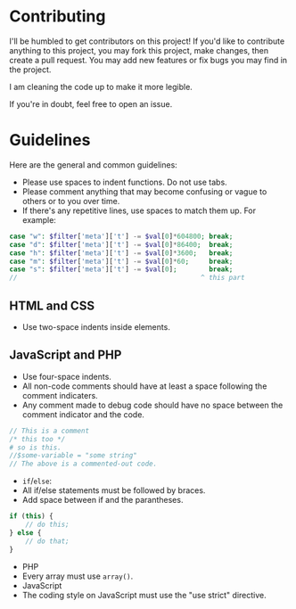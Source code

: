 # Contributing
I'll be humbled to get contributors on this project!  If you'd like to contribute anything to this project, you may fork this project, make changes, then create a pull request. You may add new features or fix bugs you may find in the project.

I am cleaning the code up to make it more legible.

If you're in doubt, feel free to open an issue.

# Guidelines
Here are the general and common guidelines:
- Please use spaces to indent functions.  Do not use tabs.
- Please comment anything that may become confusing or vague to others or to you over time.
- If there's any repetitive lines, use spaces to match them up.  For example:
```php
case "w": $filter['meta']['t'] -= $val[0]*604800; break;
case "d": $filter['meta']['t'] -= $val[0]*86400;  break;
case "h": $filter['meta']['t'] -= $val[0]*3600;   break;
case "m": $filter['meta']['t'] -= $val[0]*60;     break;
case "s": $filter['meta']['t'] -= $val[0];        break;
//                                              ^ this part
```

## HTML and CSS
- Use two-space indents inside elements.

## JavaScript and PHP
- Use four-space indents.
- All non-code comments should have at least a space following the comment indicaters.
 - Any comment made to debug code should have no space between the comment indicator and the code.
```php
// This is a comment
/* this too */
# so is this.
//$some-variable = "some string"
// The above is a commented-out code.
```
- `if`/`else`:
 - All if/else statements must be followed by braces.
 - Add space between if and the parantheses.
```js
if (this) {
    // do this;
} else {
    // do that;
}
```

- PHP
 - Every array must use `array()`.
- JavaScript
 - The coding style on JavaScript must use the "use strict" directive.
